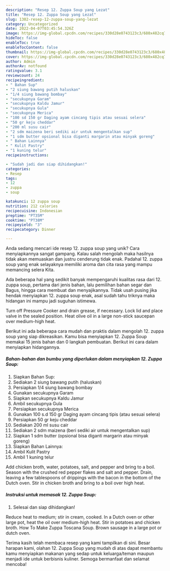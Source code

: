 ```yaml
---
description: "Resep 12. Zuppa Soup yang Lezat"
title: "Resep 12. Zuppa Soup yang Lezat"
slug: 1302-resep-12-zuppa-soup-yang-lezat
category: Uncategorized
date: 2022-04-07T03:45:54.326Z
image: https://img-global.cpcdn.com/recipes/330d28e0743123c3/680x482cq70/12-zuppa-soup-foto-resep-utama.jpg
hideToc: false
enableToc: true
enableTocContent: false
thumbnail: https://img-global.cpcdn.com/recipes/330d28e0743123c3/680x482cq70/12-zuppa-soup-foto-resep-utama.jpg
cover: https://img-global.cpcdn.com/recipes/330d28e0743123c3/680x482cq70/12-zuppa-soup-foto-resep-utama.jpg
author: Admin
authorAv: notfound
ratingvalue: 3.1
reviewcount: 24
recipeingredient:
- " Bahan Sup"
- "2 siung bawang putih haluskan"
- "1/4 siung bawang bombay"
- "secukupnya Garam"
- "secukupnya Kaldu Jamur"
- "secukupnya Gula"
- "secukupnya Merica"
- "100 sd 150 gr Daging ayam cincang tipis atau sesuai selera"
- "50 gr keju cheddar"
- "200 ml susu cair"
- "2 sdm maizena beri sediki air untuk mengentalkan sup"
- "1 sdm butter opsional bisa diganti margarin atau minyak goreng"
- " Bahan Lainnya"
- " Kulit Pastry"
- "1 kuning telur"
recipeinstructions:

- "Sudah jadi dan siap dihidangkan!"
categories:
- Resep
tags:
- 12
- zuppa
- soup

katakunci: 12 zuppa soup 
nutrition: 212 calories
recipecuisine: Indonesian
preptime: "PT35M"
cooktime: "PT38M"
recipeyield: "3"
recipecategory: Dinner

---
```





Anda sedang mencari ide resep 12. zuppa soup yang unik? Cara menyiapkannya sangat gampang. Kalau salah mengolah maka hasilnya tidak akan memuaskan dan justru cenderung tidak enak. Padahal 12. zuppa soup yang enak selayaknya memiliki aroma dan cita rasa yang mampu memancing selera Kita.





Ada beberapa hal yang sedikit banyak mempengaruhi kualitas rasa dari 12. zuppa soup, pertama dari jenis bahan, lalu pemilihan bahan segar dan Bagus, hingga cara membuat dan menyajikannya. Tidak usah pusing jika hendak menyiapkan 12. zuppa soup enak,      asal sudah tahu triknya maka hidangan ini mampu jadi suguhan istimewa.














Turn off Pressure Cooker and drain grease, if necessary. Lock lid and place valve in the sealed position. Heat olive oil in a large non-stick saucepan over medium-high heat.






Berikut ini ada beberapa cara mudah dan praktis dalam mengolah 12. zuppa soup yang siap dikreasikan. Kamu bisa menyiapkan 12. Zuppa Soup memakai 15 jenis bahan dan 0 langkah pembuatan. Berikut ini cara dalam menyiapkan hidangannya.

<!--inarticleads1-->

##### Bahan-bahan dan bumbu yang diperlukan dalam menyiapkan 12. Zuppa Soup:

1. Siapkan  Bahan Sup:
1. Sediakan 2 siung bawang putih (haluskan)
1. Persiapkan 1/4 siung bawang bombay
1. Gunakan secukupnya Garam
1. Siapkan secukupnya Kaldu Jamur
1. Ambil secukupnya Gula
1. Persiapkan secukupnya Merica
1. Gunakan 100 s.d 150 gr Daging ayam cincang tipis (atau sesuai selera)
1. Persiapkan 50 gr keju cheddar
1. Sediakan 200 ml susu cair
1. Sediakan 2 sdm maizena (beri sediki air untuk mengentalkan sup)
1. Siapkan 1 sdm butter (opsional bisa diganti margarin atau minyak goreng)
1. Siapkan  Bahan Lainnya:
1. Ambil  Kulit Pastry
1. Ambil 1 kuning telur


Add chicken broth, water, potatoes, salt, and pepper and bring to a boil. Season with the crushed red pepper flakes and salt and pepper. Drain, leaving a few tablespoons of drippings with the bacon in the bottom of the Dutch oven. Stir in chicken broth and bring to a boil over high heat. 

<!--inarticleads2-->

##### Instruksi untuk memasak 12. Zuppa Soup:


1. Selesai dan siap dihidangkan!

Reduce heat to medium; stir in cream, cooked. In a Dutch oven or other large pot, heat the oil over medium-high heat. Stir in potatoes and chicken broth. How To Make Zuppa Toscana Soup. Brown sausage in a large pot or dutch oven. 

Terima kasih telah membaca resep yang kami tampilkan di sini. Besar harapan kami, olahan 12. Zuppa Soup yang mudah di atas dapat membantu kamu menyiapkan makanan yang sedap untuk keluarga/teman maupun menjadi ide untuk berbisnis kuliner. Semoga bermanfaat dan selamat mencoba!
